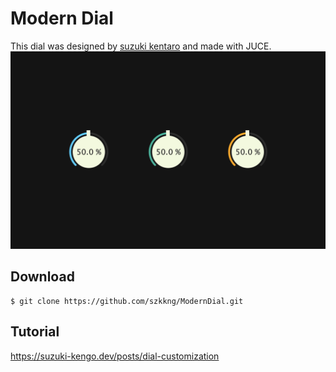 # Modern Dial
This dial was designed by [suzuki kentaro](https://twitter.com/szk_1992/) and made with JUCE.
![ModernDial](ModernDial.png)

## Download
```
$ git clone https://github.com/szkkng/ModernDial.git
```

## Tutorial
https://suzuki-kengo.dev/posts/dial-customization
